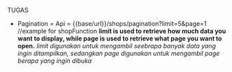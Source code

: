 TUGAS

- Pagination =
  Api = {{base/url}}/shops/pagination?limit=5&page=1 //example for shopFunction
  **limit is used to retrieve how much data you want to display, while page is used to retrieve what page you want to open.**
  _limit digunakan untuk mengambil seebrapa banyak data yang ingin ditampilkan, sedangkan page digunakan untuk mengambil page berapa yang ingin dibuka_
